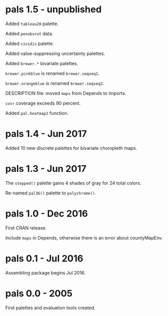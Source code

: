 # pals 1.5 - unpublished

Added `tableau20` palette.

Added `penobscot` data.

Added `cividis` palette.

Added value-suppressing uncertainty palettes.

Added `brewer.*` bivariate palettes.

`brewer.pinkblue` is renamed `brewer.seqseq1`.

`brewer.orangeblue` is renamed `brewer.seqseq2`.

DESCRIPTION file: moved `maps` from Depends to Imports.

`covr` coverage exceeds 90 percent.

Added `pal.heatmap2` function.

# pals 1.4 - Jun 2017

Added 10 new discrete palettes for bivariate choropleth maps.

# pals 1.3 - Jun 2017

The `stepped()` palette gains 4 shades of gray for 24 total colors.

Re-named `pal36()` palette to `polychrome()`.

# pals 1.0 - Dec 2016

First CRAN release.

Include `maps` in Depends, otherwise there is an error about countyMapEnv.

# pals 0.1 - Jul 2016

Assembling package begins Jul 2016.

# pals 0.0 - 2005

First palettes and evaluation tools created.
